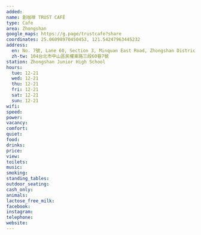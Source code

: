 ```yaml
---
added: 
name: 創咖啡 TRUST CAFÉ
type: Cafe
area: Zhongshan
google_maps: https://g.page/trustcafe?share
coordinates: 25.06098970450453, 121.54247963445232
address:
  en: No. 7號, Lane 60, Section 3, Minquan East Road, Zhongshan District, Taipei City, 104
  zh-tw: 104台北市中山區民權東路三段60巷7號
station: Zhongshan Junior High School
hours:
  tue: 12-21
  wed: 12-21
  thu: 12-21
  fri: 12-21
  sat: 12-21
  sun: 12-21
wifi: 
speed: 
power: 
vacancy: 
comfort: 
quiet: 
food: 
drinks: 
price: 
view: 
toilets: 
music: 
smoking: 
standing_tables: 
outdoor_seating: 
cash_only: 
animals: 
lactose_free_milk: 
facebook: 
instagram: 
telephone: 
website: 
---
```

